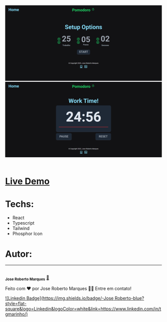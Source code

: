 <br />
  <p align="center">
    <img src="github\pomodoro-1.png">
    <img src="github\pomodoro-2.png">
       <br />
    <br />
  </p>

  # <a href="https://jrm1992-pomodoro.netlify.app/">Live Demo</a>

  # Techs:

  - React
  - Typescript
  - Tailwind
  - Phosphor Icon


# Autor:
---

 <img style="border-radius: 50%;" src="https://avatars.githubusercontent.com/u/103078485?v=4" width="100px;" alt=""/>
 <br />
 <sub><b>Jose Roberto Marques</b></sub></a> <a href="https://blog.rocketseat.com.br/author/thiago//" title="Rocketseat">🚀</a>


Feito com ❤️ por Jose Roberto Marques 👋🏽 Entre em contato!

[![Linkedin Badge](https://img.shields.io/badge/-Jose Roberto-blue?style=flat-square&logo=Linkedin&logoColor=white&link=https://www.linkedin.com/in/tgmarinho/)](https://www.linkedin.com/in/jos%c3%a9-roberto-marques-de-s%c3%a1-62a57023b/) 
